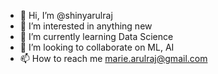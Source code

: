 - 👋 Hi, I’m @shinyarulraj
- 👀 I’m interested in anything new
- 🌱 I’m currently learning Data Science
- 💞️ I’m looking to collaborate on ML, AI
- 📫 How to reach me marie.arulraj@gmail.com

<!---
shinyarulraj/shinyarulraj is a ✨ special ✨ repository because its `README.md` (this file) appears on your GitHub profile.
You can click the Preview link to take a look at your changes.
--->
